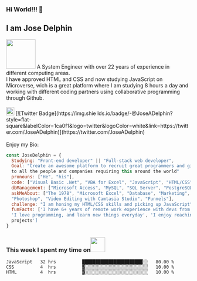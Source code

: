 ### Hi World!!! 👋
<h2>I am Jose Delphin</h2> <img src="https://www.gifsanimados.org/data/media/56/computadora-y-ordenador-imagen-animada-0019.gif" width="80">
A System Engineer with over 22 years of experience in different computing areas.<br>
I have approved HTML and CSS and now studying JavaScript on Microverse, wich is a great platform where I am studying 8 hours a day and working with different coding partners using collaborative programming through Github.
<br>
<br>
<code><a href="https://twitter.com/JoseADelphin"><img width="22" src="![image](https://user-images.githubusercontent.com/39636141/215610750-5ec9cc11-90d7-4302-ada6-ac89f1a32e6a.png)" width="80"></a></code>
[![Twitter Badge](https://img.shie  lds.io/badge/-@JoseADelphin?style=flat-square&labelColor=1ca0f1&logo=twitter&logoColor=white&link=https://twitter.com/JoseADelphin)](https://twitter.com/JoseADelphin)
<br>
<br>
Enjoy my Bio:

```javascript
const JoseDelphin = {
  Studying: "Front-end developer" || "Full-stack web developer",
  Goal: "Create an awesome platform to recruit great programmers and give service 
  to all the people and companies requiring this around the world"
  pronouns: ["He", "his"],
  code: ["Visual Basic .Net", "VBA for Excel", "JavaScript", "HTML/CSS", "Bootstrap"],
  dbManagement: ["Microsoft Access", "MySQL", "SQL Server", "PostgreSQL", "MongoDB"],
  askMeAbout: ["The 1978", "Microsoft Excel", "Database", "Marketing", "Wordpress", 
  "Photoshop", "Video Editing with Camtasia Studio", "Funnels"],
  challenge: "I am honing my HTML/CSS skills and picking up JavaScript",
  funFacts: ['I have 6+ years of remote work experience with devs from all over the world', 
  'I love programming, and learn new things everyday', 'I enjoy reaching out complex 
  projects']
}
```

### This week I spent my time on<img src="https://www.gifsanimados.org/data/media/137/reloj-imagen-animada-0004.gif" width="40">

<!--START_SECTION:waka-->

```text
JavaScript   32 hrs          ███████████████████████░░   80.00 %
CSS          4  hrs          ▓░░░░░░░░░░░░░░░░░░░░░░░░   10.00 %
HTML         4  hrs          ▓░░░░░░░░░░░░░░░░░░░░░░░░   10.00 %
```

<!--END_SECTION:waka-->
